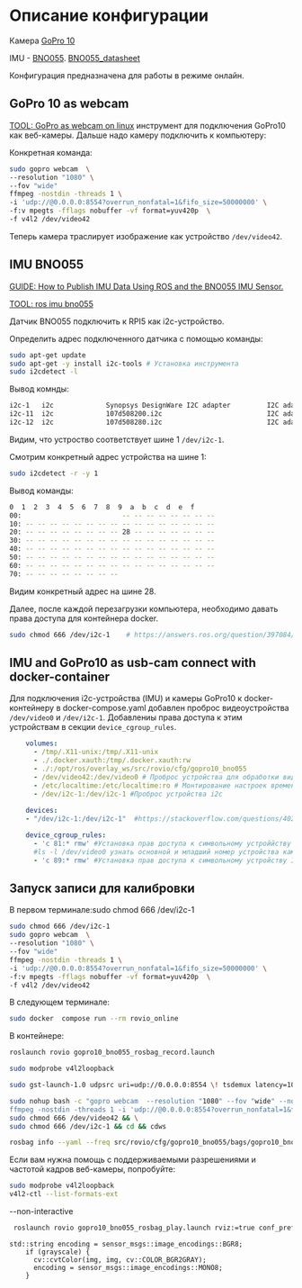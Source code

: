 # Описание конфигурации

Камера [GoPro 10](https://gopro.com/ru/ru/shop/cameras/hero10-black/CHDHX-101-master.html)

IMU - [BNO055](https://www.bosch-sensortec.com/products/smart-sensor-systems/bno055/).
[BNO055_datasheet](https://zizibot.ru/directory/sensor/bno055/doc/1526196990adafruit-bno055-absolute-orientation-sensor-1006287.pdf)


Конфигурация предназначена для работы в режиме онлайн.

## GoPro 10 as webcam
[TOOL: GoPro as webcam on linux](https://github.com/jschmid1/gopro_as_webcam_on_linux) инструмент для подключения GoPro10 как веб-камеры. 
Дальше надо камеру подключить к компьютеру:

Конкретная команда:
```bash
sudo gopro webcam  \
--resolution "1080" \
--fov "wide"
ffmpeg -nostdin -threads 1 \
-i 'udp://@0.0.0.0:8554?overrun_nonfatal=1&fifo_size=50000000' \
-f:v mpegts -fflags nobuffer -vf format=yuv420p  \
-f v4l2 /dev/video42
```
Теперь камера траслирует изображение как устройство `/dev/video42`.

## IMU BNO055 

[GUIDE: How to Publish IMU Data Using ROS and the BNO055 IMU Sensor.](https://automaticaddison.com/how-to-publish-imu-data-using-ros-and-the-bno055-imu-sensor/)


[TOOL: ros imu bno055](https://github.com/dheera/ros-imu-bno055?tab=readme-ov-file)

Датчик BNO055 подключить к RPI5 как i2c-устройство.

Определить адрес подключенного датчика с помощью команды:
```bash
sudo apt-get update 
sudo apt-get -y install i2c-tools # Установка инструмента 
sudo i2cdetect -l
```
Вывод комнды:
```bash
i2c-1   i2c             Synopsys DesignWare I2C adapter         I2C adapter
i2c-11  i2c             107d508200.i2c                          I2C adapter
i2c-12  i2c             107d508280.i2c                          I2C adapter
```
Видим, что устроство соответствует шине 1 `/dev/i2c-1`.

Смотрим конкретный адрес устройства на шине 1:
```bash
sudo i2cdetect -r -y 1
```
Вывод команды:
```bash
0  1  2  3  4  5  6  7  8  9  a  b  c  d  e  f
00:                         -- -- -- -- -- -- -- --
10: -- -- -- -- -- -- -- -- -- -- -- -- -- -- -- --
20: -- -- -- -- -- -- -- -- 28 -- -- -- -- -- -- --
30: -- -- -- -- -- -- -- -- -- -- -- -- -- -- -- --
40: -- -- -- -- -- -- -- -- -- -- -- -- -- -- -- --
50: -- -- -- -- -- -- -- -- -- -- -- -- -- -- -- --
60: -- -- -- -- -- -- -- -- -- -- -- -- -- -- -- --
70: -- -- -- -- -- -- -- --
```
Видим конкретный адрес на шине 28.

Далее, после каждой перезагрузки компьютера, необходимо давать права доступа для контейнера docker.

```bash
sudo chmod 666 /dev/i2c-1    # https://answers.ros.org/question/397084/i2c-device-open-failed/
```

## IMU and GoPro10 as usb-cam connect with docker-container

Для подключения i2c-устройства (IMU) и камеры GoPro10 к docker-контейнеру в docker-compose.yaml добавлен проброс видеоустройства 
`/dev/video0` и `/dev/i2c-1`. Добавлениы права доступа к этим устройствам в секции `device_cgroup_rules`.

```yaml
    volumes:
      - /tmp/.X11-unix:/tmp/.X11-unix
      - ./.docker.xauth:/tmp/.docker.xauth:rw
      - ./:/opt/ros/overlay_ws/src/rovio/cfg/gopro10_bno055
      - /dev/video42:/dev/video0 # Проброс устройства для обработки видео https://foundries.io/insights/blog/sharing-camera-with-docker/
      - /etc/localtime:/etc/localtime:ro # Монтирование настроек времени
      - /dev/i2c-1:/dev/i2c-1 #Проброс устройства i2c
      
    devices:  
    - "/dev/i2c-1:/dev/i2c-1"  #https://stackoverflow.com/questions/40265984/i2c-inside-a-docker-container

    device_cgroup_rules:
      - 'c 81:* rmw' #Установка прав доступа к символьному устроййству основным номером 81:*
      #ls -l /dev/video0 узнать основной и младший номер устройства камеры
      - 'c 89:* rmw' #Установка прав доступа к символьному устройству I2C датчику
```

## Запуск записи для калибровки

В первом терминале:sudo chmod 666 /dev/i2c-1  
```bash
sudo chmod 666 /dev/i2c-1  
sudo gopro webcam  \
--resolution "1080" \
--fov "wide"
ffmpeg -nostdin -threads 1 \
-i 'udp://@0.0.0.0:8554?overrun_nonfatal=1&fifo_size=50000000' \
-f:v mpegts -fflags nobuffer -vf format=yuv420p  \
-f v4l2 /dev/video42
```
В следующем терминале:
```bash
sudo docker  compose run --rm rovio_online
```
В контейнере:
```bash
roslaunch rovio gopro10_bno055_rosbag_record.launch
```

```bash
sudo modprobe v4l2loopback
```

```bash
sudo gst-launch-1.0 udpsrc uri=udp://0.0.0.0:8554 \! tsdemux latency=100 \! "video/x-h264, profile=baseline, framerate=30/1, width=1920, height=1080, format=(string)YUY2" \! h264parse \! avdec_h264 \! queue \! videoconvert \! v4l2sink device=/dev/video42 sync=false

```

```bash
sudo nohup bash -c "gopro webcam  --resolution "1080" --fov "wide" --non-interactive && \
ffmpeg -nostdin -threads 1 -i 'udp://@0.0.0.0:8554?overrun_nonfatal=1&fifo_size=50000000' -f:v mpegts -fflags nobuffer -vf format=gray -f v4l2 /dev/video42" && \
sudo chmod 666 /dev/video42 && \
sudo chmod 666 /dev/i2c-1 && cd && cdws

rosbag info --yaml --freq src/rovio/cfg/gopro10_bno055/bags/gopro10_bno055_record.bag
```

Если вам нужна помощь с поддерживаемыми разрешениями и частотой кадров веб-камеры, попробуйте:

``` bash
sudo modprobe v4l2loopback
v4l2-ctl --list-formats-ext
```
 --non-interactive



```bash
 roslaunch rovio gopro10_bno055_rosbag_play.launch rviz:=true conf_prefix:=16_16 bag_name:=way.bag 
 ```


    std::string encoding = sensor_msgs::image_encodings::BGR8;
        if (grayscale) {
          cv::cvtColor(img, img, cv::COLOR_BGR2GRAY);
          encoding = sensor_msgs::image_encodings::MONO8;
        }